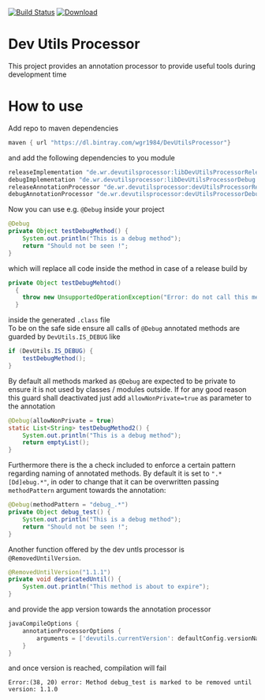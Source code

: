 [![Build Status](https://travis-ci.org/wgr1984/DevUtilsProcessor.svg?branch=master)](https://travis-ci.org/wgr1984/DevUtilsProcessor)
[ ![Download](https://api.bintray.com/packages/wgr1984/DevUtilsProcessor/DevUtilsProcessor/images/download.svg) ](https://bintray.com/wgr1984/DevUtilsProcessor/DevUtilsProcessor/_latestVersion)
# Dev Utils Processor
This project provides an annotation processor to provide useful tools
during development time

# How to use
Add repo to maven dependencies
```Groovy
maven { url "https://dl.bintray.com/wgr1984/DevUtilsProcessor"}
```
and add the following dependencies to you module
```Groovy
releaseImplementation "de.wr.devutilsprocessor:libDevUtilsProcessorRelease:0.4"
debugImplementation "de.wr.devutilsprocessor:libDevUtilsProcessorDebug:0.4"
releaseAnnotationProcessor "de.wr.devutilsprocessor:devUtilsProcessorRelease:0.4"
debugAnnotationProcessor "de.wr.devutilsprocessor:devUtilsProcessorDebug:0.4"
```
Now you can use e.g. ```@Debug``` inside your project
```Java
@Debug
private Object testDebugMethod() {
    System.out.println("This is a debug method");
    return "Should not be seen !";
}
```
which will replace all code inside the method in case of
a release build by
```Java
private Object testDebugMehtod()
  {
    throw new UnsupportedOperationException("Error: do not call this method on release.");
  }
```
inside the generated ```.class``` file
<br/>
To be on the safe side ensure all calls of ```@Debug``` annotated
methods are guarded by ```DevUtils.IS_DEBUG``` like
```Java
if (DevUtils.IS_DEBUG) {
    testDebugMethod();
}
```

By default all methods marked as ```@Debug``` are expected to be private
to ensure it is not used by classes / modules outside.
If for any good reason this guard shall deactivated just add
```allowNonPrivate=true``` as parameter to the annotation
```Java
@Debug(allowNonPrivate = true)
static List<String> testDebugMethod2() {
    System.out.println("This is a debug method");
    return emptyList();
}
```

Furthermore there is the a check included to enforce a certain
pattern regarding naming of annotated methods. By default it is
set to ```".*[Dd]ebug.*"```, in oder to change that it can be overwritten
passing ```methodPattern``` argument towards the annotation:
```Java
@Debug(methodPattern = "debug_.*")
private Object debug_test() {
    System.out.println("This is a debug method");
    return "Should not be seen !";
}
```

Another function offered by the dev untls processor is ```@RemovedUntilVersion```.
```Java
@RemovedUntilVersion("1.1.1")
private void depricatedUntil() {
    System.out.println("This method is about to expire");
}
```
and provide the app version towards the annotation processor
```Groovy
javaCompileOptions {
    annotationProcessorOptions {
        arguments = ['devutils.currentVersion': defaultConfig.versionName]
    }
}
```
and once version is reached, compilation will fail
```
Error:(38, 20) error: Method debug_test is marked to be removed until version: 1.1.0
```

